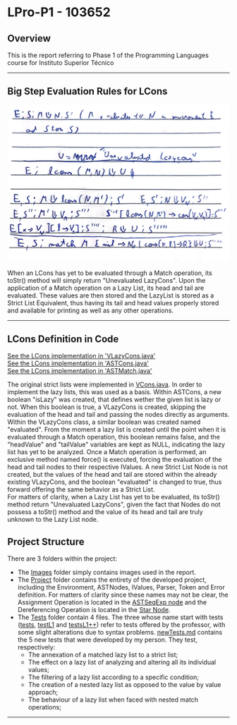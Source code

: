 # LPro-P1 - 103652

## Overview

This is the report referring to Phase 1 of the Programming Languages course for Instituto Superior Técnico

---

## Big Step Evaluation Rules for LCons

![Big Step Evaluation Rules for LCons](Images/BigStepSemantics-1.png)

When an LCons has yet to be evaluated through a Match operation, its toStr() method will simply return "Unevaluated LazyCons". Upon the application of a Match operation on a Lazy List, its head and tail are evaluated. These values are then stored and the LazyList is stored as a Strict List Equivalent, thus having its tail and head values properly stored and available for printing as well as any other operations.

---

## LCons Definition in Code

[See the LCons implementation in 'VLazyCons.java'](Project/VLazyCons.java)  
[See the LCons implementation in 'ASTCons.java'](Project/ASTCons.java)  
[See the LCons implementation in 'ASTMatch.java'](Project/ASTMatch.java)  

The original strict lists were implemented in [VCons.java](Project/VCons.java). In order to implement the lazy lists, this was used as a basis. Within ASTCons, a new boolean "isLazy" was created, that defines wether the given list is lazy or not. When this boolean is true, a VLazyCons is created, skipping the evaluation of the head and tail and passing the nodes directly as arguments.  
Within the VLazyCons class, a similar boolean was created named "evaluated". From the moment a lazy list is created until the point when it is evaluated through a Match operation, this boolean remains false, and the "headValue" and "tailValue" variables are kept as NULL, indicating the lazy list has yet to be analyzed. Once a Match operation is performed, an exclusive method named force() is executed, forcing the evaluation of the head and tail nodes to their respective IValues. A new Strict List Node is not created, but the values of the head and tail are stored within the already existing VLazyCons, and the boolean "evaluated" is changed to true, thus forward offering the same behavior as a Strict List.  
For matters of clarity, when a Lazy List has yet to be evaluated, its toStr() method return "Unevaluated LazyCons", given the fact that Nodes do not possess a toStr() method and the value of its head and tail are truly unknown to the Lazy List node. 


## Project Structure

There are 3 folders within the project:
- The [Images](/Images) folder simply contains images used in the report.
- The [Project](/Project) folder contains the entirety of the developed project, including the Environment, ASTNodes, IValues, Parser, Token and Error definition. For matters of clarity since these names may not be clear, the Assignment Operation is located in the [ASTSeqExp node](Project/ASTSeqExp.java) and the Dereferencing Operation is located in the [Star Node](Project/ASTStar.java).
-  The [Tests](/Tests) folder contain 4 files. The three whose name start with tests ([tests](Tests/tests.md), [testL1](Tests/testsL1.md) and [testsL1++](Tests/testsL1++.md)) refer to tests offered by the professor, with some slight alterations due to syntax problems. [newTests.md](Tests/newTests.md) contains the 5 new tests that were developed by my person. They test, respectively:
   - The annexation of a matched lazy list to a strict list;
   - The effect on a lazy list of analyzing and altering all its individual values;
   - The filtering of a lazy list according to a specific condition; 
   - The creation of a nested lazy list as opposed to the value by value approach;
   - The behaviour of a lazy list when faced with nested match operations;

---